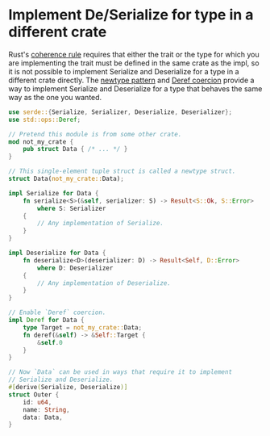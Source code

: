 # Implement De/Serialize for type in a different crate

Rust's
[coherence rule](https://doc.rust-lang.org/book/traits.html#rules-for-implementing-traits)
requires that either the trait or the type for which you are implementing the
trait must be defined in the same crate as the impl, so it
is not possible to implement Serialize and Deserialize for a type in a different
crate directly. The
[newtype pattern](https://doc.rust-lang.org/book/structs.html#tuple-structs)
and
[Deref coercion](https://doc.rust-lang.org/book/deref-coercions.html)
provide a way to implement Serialize and Deserialize for a type that behaves the
same way as the one you wanted.

```rust
use serde::{Serialize, Serializer, Deserialize, Deserializer};
use std::ops::Deref;

// Pretend this module is from some other crate.
mod not_my_crate {
    pub struct Data { /* ... */ }
}

// This single-element tuple struct is called a newtype struct.
struct Data(not_my_crate::Data);

impl Serialize for Data {
    fn serialize<S>(&self, serializer: S) -> Result<S::Ok, S::Error>
        where S: Serializer
    {
        // Any implementation of Serialize.
    }
}

impl Deserialize for Data {
    fn deserialize<D>(deserializer: D) -> Result<Self, D::Error>
        where D: Deserializer
    {
        // Any implementation of Deserialize.
    }
}

// Enable `Deref` coercion.
impl Deref for Data {
    type Target = not_my_crate::Data;
    fn deref(&self) -> &Self::Target {
        &self.0
    }
}

// Now `Data` can be used in ways that require it to implement
// Serialize and Deserialize.
#[derive(Serialize, Deserialize)]
struct Outer {
    id: u64,
    name: String,
    data: Data,
}
```
